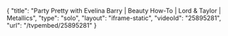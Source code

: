 {
    "title": "Party Pretty with Evelina Barry | Beauty How-To | Lord & Taylor | Metallics",
    "type": "solo",
    "layout": "iframe-static",
    "videoId": "25895281",
    "url": "\/tvpembed\/25895281"
}